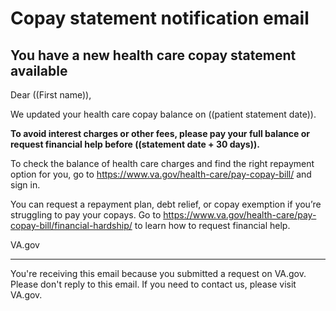 # Copay statement notification email

## You have a new health care copay statement available 

Dear ((First name)), 

We updated your health care copay balance on ((patient statement date)).   

**To avoid interest charges or other fees, please pay your full balance or request financial help before ((statement date + 30 days)).** 

To check the balance of health care charges and find the right repayment option for you, go to https://www.va.gov/health-care/pay-copay-bill/ and sign in.  

You can request a repayment plan, debt relief, or copay exemption if you’re struggling to pay your copays. Go to https://www.va.gov/health-care/pay-copay-bill/financial-hardship/ to learn how to request financial help. 
 
VA.gov  

------  

 You're receiving this email because you submitted a request on VA.gov. Please don't reply to this email. If you need to contact us, please visit VA.gov. 
